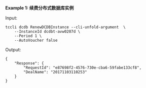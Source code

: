 **Example 1: 续费分布式数据库实例**



Input: 

```
tccli dcdb RenewDCDBInstance --cli-unfold-argument  \
    --InstanceId dcdbt-avw0207d \
    --Period 1 \
    --AutoVoucher false
```

Output: 
```
{
    "Response": {
        "RequestId": "e87698f2-4576-730e-cba6-59fabe133cf8",
        "DealName": "20171103110253"
    }
}
```

